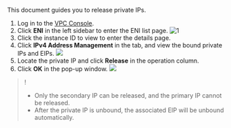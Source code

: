 This document guides you to release private IPs.
1. Log in to the [VPC Console](https://console.cloud.tencent.com/vpc).
2. Click **ENI** in the left sidebar to enter the ENI list page.
 ![1](https://main.qcloudimg.com/raw/83ae572bca78f36e30008989cfc5e069.png)
3. Click the instance ID to view to enter the details page.
4. Click **IPv4 Address Management** in the tab, and view the bound private IPs and EIPs.
 ![](https://main.qcloudimg.com/raw/e98c6d65a8ca4b03bf1f5453c4d61e77.png)
5. Locate the private IP and click **Release** in the operation column.
6. Click **OK** in the pop-up window.
 ![](https://main.qcloudimg.com/raw/a9557cc49786995d7ae35ade01230427.png)
>!
>- Only the secondary IP can be released, and the primary IP cannot be released.
>- After the private IP is unbound, the associated EIP will be unbound automatically.
